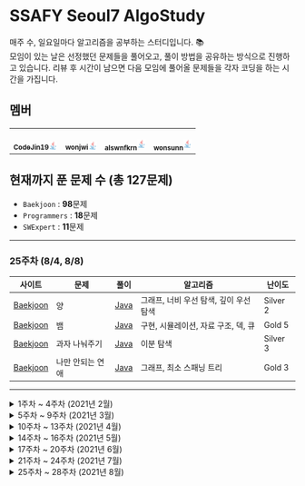 # SSAFY Seoul7 AlgoStudy

매주 수, 일요일마다 알고리즘을 공부하는 스터디입니다. 📚 <br/>
모임이 있는 날은 선정했던 문제들을 풀어오고, 풀이 방법을 공유하는 방식으로 진행하고 있습니다.
리뷰 후 시간이 남으면 다음 모임에 풀어올 문제들을 각자 코딩을 하는 시간을 가집니다.
<br>
## 멤버
<table>
  <tr>
    <td align="center"><a href="https://github.com/CodeJin19"><img src="https://avatars.githubusercontent.com/u/48464014?s=460&v=4" width="100px;" alt=""/><br /><sub><b>CodeJin19</b><img src="https://raw.githubusercontent.com/devicons/devicon/master/icons/java/java-original.svg" alt="java" width="15" height="15"/></sub></a><br /></td>
    <td align="center"><a href="https://github.com/wonjwi"><img src="https://avatars.githubusercontent.com/u/69590041?s=460&u=b432ff3d3e5a5e06dac7782275dac216bbb1e976&v=4" width="100px;" alt=""/><br /><sub><b>wonjwi</b><img src="https://raw.githubusercontent.com/devicons/devicon/master/icons/java/java-original.svg" alt="java" width="15" height="15"/></sub></a><br /></td>
    <td align="center"><a href="https://github.com/alswnfkrn"><img src="https://avatars.githubusercontent.com/u/78595563?s=460&v=4" width="100px;" alt=""/><br /><sub><b>alswnfkrn</b></sub><img src="https://raw.githubusercontent.com/devicons/devicon/master/icons/java/java-original.svg" alt="java" width="15" height="15"/></a><br /></td>
    <td align="center"><a href="https://github.com/wonsunn"><img src="https://avatars.githubusercontent.com/u/47625368?s=460&v=4" width="100px;" alt=""/><br /><sub><b>wonsunn</b></sub><img src="https://raw.githubusercontent.com/devicons/devicon/master/icons/java/java-original.svg" alt="java" width="15" height="15"/></a><br /></td>
  </tr>
</table>

## 현재까지 푼 문제 수 (총 127문제)

* `Baekjoon` : **98**문제
* `Programmers` : **18**문제
* `SWExpert` : **11**문제

---

### 25주차 (8/4, 8/8)
| 사이트                                            | 문제             | 풀이                                | 알고리즘                               | 난이도   |
| ------------------------------------------------- | ---------------- | ----------------------------------- | -------------------------------------- | -------- |
| [Baekjoon](https://www.acmicpc.net/problem/3184)  | 양               | [Java](25주차/양)                   | 그래프, 너비 우선 탐색, 깊이 우선 탐색 | Silver 2 |
| [Baekjoon](https://www.acmicpc.net/problem/3190)  | 뱀               | [Java](25주차/뱀)                   | 구현, 시뮬레이션, 자료 구조, 덱, 큐    | Gold 5   |
| [Baekjoon](https://www.acmicpc.net/problem/16401) | 과자 나눠주기    | [Java](25주차/과자%20나눠주기)      | 이분 탐색                              | Silver 3 |
| [Baekjoon](https://www.acmicpc.net/problem/14621) | 나만 안되는 연애 | [Java](25주차/나만%20안되는%20연애) | 그래프, 최소 스패닝 트리               | Gold 3   |

---

<details>
    <summary>1주차 ~ 4주차 (2021년 2월)</summary>

### 1주차 (2/5, 2/7)
| 사이트                                            | 문제         | 알고리즘            | 난이도   |
| ------------------------------------------------- | ------------ | ------------------- | -------- |
| [Baekjoon](https://www.acmicpc.net/problem/14606) | 피자 (Small) | 다이나믹 프로그래밍 | Silver 4 |
| [Baekjoon](https://www.acmicpc.net/problem/1918)  | 후위 표기식  | 자료 구조, 스택     | Gold 4   |
| [Baekjoon](https://www.acmicpc.net/problem/1935)  | 후위 표기식2 | 자료 구조, 스택     | Silver 3 |

### 2주차 (2/10, 2/14)
| 사이트                                            | 문제            | 알고리즘                | 난이도   |
| ------------------------------------------------- | --------------- | ----------------------- | -------- |
| [Baekjoon](https://www.acmicpc.net/problem/1759)  | 암호 만들기     | 브루트포스, 백트래킹    | Gold 5   |
| [Baekjoon](https://www.acmicpc.net/problem/11866) | 요세푸스 문제 0 | 자료 구조, 큐           | Silver 4 |
| [Baekjoon](https://www.acmicpc.net/problem/2346)  | 풍선 터뜨리기   | 자료 구조, 덱           | Silver 3 |
| [Baekjoon](https://www.acmicpc.net/problem/5430)  | AC              | 구현, 자료 구조, 문자열 | Silver 2 |

### 3주차 (2/16, 2/19, 2/21)
| 사이트                                            | 문제               | 알고리즘                     | 난이도   |
| ------------------------------------------------- | ------------------ | ---------------------------- | -------- |
| [Baekjoon](https://www.acmicpc.net/problem/14503) | 로봇 청소기        | 구현, 시뮬레이션             | Gold 5   |
| [Baekjoon](https://www.acmicpc.net/problem/1987)  | 알파벳             | 깊이 우선 탐색, 백트래킹     | Gold 4   |
| [Baekjoon](https://www.acmicpc.net/problem/9613)  | GCD 합             | 수학, 유클리드 호제법        | Silver 3 |
| [Baekjoon](https://www.acmicpc.net/problem/16918) | 봄버맨             | 구현, 그래프, 너비 우선 탐색 | Silver 1 |
| [Baekjoon](https://www.acmicpc.net/problem/2206)  | 벽 부수고 이동하기 | 그래프, 너비 우선 탐색       | Gold 4   |
| [Baekjoon](https://www.acmicpc.net/problem/13410) | 거꾸로 구구단      | 브루트포스                   | Bronze 2 |

### 4주차 (2/23, 2/25, 2/28)
| 사이트                                                       | 문제                   | 알고리즘               | 난이도   |
| ------------------------------------------------------------ | ---------------------- | ---------------------- | -------- |
| [SWExpert](https://swexpertacademy.com/main/code/problem/problemDetail.do?contestProbId=AWuSgKpqmooDFASy) | 부먹왕국의 차원 관문   |                        | D3       |
| [SWExpert](https://swexpertacademy.com/main/code/problem/problemSubmitHistory.do?contestProbId=AWczm7QaACgDFAWn) | 삼성시의 버스 노선     |                        | D3       |
| [SWExpert](https://swexpertacademy.com/main/code/problem/problemDetail.do?contestProbId=AWVWgkP6sQ0DFAUO) | 의석이의 세로로 말해요 |                        | D3       |
| [SWExpert](https://swexpertacademy.com/main/code/problem/problemDetail.do?contestProbId=AWS2dSgKA8MDFAVT) | 성공적인 공연 기획     |                        | D3       |
| [SWExpert](https://swexpertacademy.com/main/code/problem/problemDetail.do?contestProbId=AWRuoqCKkE0DFAXt) | 테네스의 특별한 소수   |                        | D3       |
| [Baekjoon](https://www.acmicpc.net/problem/7576)             | 토마토                 | 너비 우선 탐색, 그래프 | Silver 1 |

</details>

<details>
  <summary>5주차 ~ 9주차 (2021년 3월)</summary>

### 5주차 (3/2, 3/5, 3/7)
| 사이트   | 문제                                                 | 알고리즘                | 난이도   |
| -------- | ---------------------------------------------------- | ----------------------- | -------- |
| Baekjoon | [아기 상어](https://www.acmicpc.net/problem/16236)   | 구현, 그래프, BFS       | Gold 4   |
| Baekjoon | [행복 유치원](https://www.acmicpc.net/problem/13164) | 그리디, 정렬            | Silver 1 |
| Baekjoon | [청소년 상어](https://www.acmicpc.net/problem/19236) | 구현, 백트래킹          | Gold 2   |
| Baekjoon | [당근 키우기](https://www.acmicpc.net/problem/20363) | 수학, 그리디            | Silver 5 |
| Baekjoon | [연구소](https://www.acmicpc.net/problem/14502)      | 그래프, 브루트포스, BFS | Gold 5   |
| Baekjoon | [미로 탐색](https://www.acmicpc.net/problem/2178)    | 그래프, BFS             | Silver 1 |

### 6주차 (3/9, 3/11, 3/14)
| 사이트      | 문제                                                         | 알고리즘         | 난이도   |
| ----------- | ------------------------------------------------------------ | ---------------- | -------- |
| Baekjoon    | [퇴사](https://www.acmicpc.net/problem/14501)                | DP, 브루트포스   | Silver 4 |
| Baekjoon    | [움직이는 미로 탈출](https://www.acmicpc.net/problem/16954)  | 그래프, BFS      | Gold 4   |
| Programmers | [주식가격](https://programmers.co.kr/learn/courses/30/lessons/42584) | 스택, 큐         | Level 2  |
| Programmers | [크레인 인형뽑기 게임](https://programmers.co.kr/learn/courses/30/lessons/64061) | 스택, 큐         | Level 1  |
| Baekjoon    | [기차가 어둠을 헤치고 은하수를](https://www.acmicpc.net/problem/15787) | 구현, 비트마스킹 | Silver 2 |
| Baekjoon    | [공주님을 구해라!](https://www.acmicpc.net/problem/17836)    | 그래프, BFS      | Gold 5   |

### 7주차 (3/16, 3/18, 3/21)
| 사이트   | 문제                                                         | 알고리즘         | 난이도             |
| -------- | ------------------------------------------------------------ | ---------------- | ------------------ |
| SWExpert | [홈 방범 서비스](https://swexpertacademy.com/main/code/problem/problemDetail.do?contestProbId=AV5V61LqAf8DFAWu) | 구현, 시뮬레이션 | 모의 SW 역량테스트 |
| SWExpert | [숫자 만들기](https://swexpertacademy.com/main/code/problem/problemDetail.do?contestProbId=AWIeRZV6kBUDFAVH) | 브루트포스       | 모의 SW 역량테스트 |
| SWExpert | [무선 충전](https://swexpertacademy.com/main/code/problem/problemDetail.do?contestProbId=AWXRDL1aeugDFAUo) | 구현, 시뮬레이션 | 모의 SW 역량테스트 |
| SWExpert | [원자 소멸 시뮬레이션](https://swexpertacademy.com/main/code/problem/problemDetail.do?contestProbId=AWXRFInKex8DFAUo) | 구현, 시뮬레이션 | 모의 SW 역량테스트 |
| SWExpert | [벽돌 깨기](https://swexpertacademy.com/main/code/problem/problemDetail.do?contestProbId=AWXRQm6qfL0DFAUo) | 구현, 시뮬레이션 | 모의 SW 역량테스트 |
| SWExpert | [물놀이를 가자](https://swexpertacademy.com/main/code/problem/problemDetail.do?contestProbId=AXWXMZta-PsDFAST) | 그래프, BFS      | D4                 |

### 8주차 (3/23, 3/26, 3/28)
| 사이트      | 문제                                                         | 알고리즘                 | 난이도   |
| ----------- | ------------------------------------------------------------ | ------------------------ | -------- |
| Baekjoon    | [도시 분할 계획](https://www.acmicpc.net/problem/1647)       | 그래프, 최소 스패닝 트리 | Gold 4   |
| Baekjoon    | [팩토리얼 0의 개수](https://www.acmicpc.net/problem/1676)    | 수학, 큰 수 연산         | Silver 3 |
| Programmers | [큰 수 만들기](https://programmers.co.kr/learn/courses/30/lessons/42883) | 그리디                   | Level 2  |
| Programmers | [메뉴 리뉴얼](https://programmers.co.kr/learn/courses/30/lessons/72411) | 정렬, 자료 구조          | Level 2  |
| Baekjoon    | [레이저 통신](https://www.acmicpc.net/problem/6087)          | 그래프, BFS              | Gold 4   |
| Baekjoon    | [근손실](https://www.acmicpc.net/problem/18429)              | 브루트포스, 백트래킹     | Silver 3 |

### 9주차 (3/30, 4/1, 4/4)
| 사이트      | 문제                                                         | 알고리즘                          | 난이도   |
| ----------- | ------------------------------------------------------------ | --------------------------------- | -------- |
| Baekjoon    | [괄호](https://www.acmicpc.net/problem/10422)                | 수학, 다이나믹 프로그래밍, 조합론 | Gold 4   |
| Baekjoon    | [직사각형 탈출](https://www.acmicpc.net/problem/16973)       | 그래프, BFS                       | Gold 5   |
| Programmers | [전화번호 목록](https://programmers.co.kr/learn/courses/30/lessons/42577) | 해시                              | Level 2  |
| Programmers | [오픈채팅방](https://programmers.co.kr/learn/courses/30/lessons/42888) | 자료 구조, 구현                   | Level 2  |
| Baekjoon    | [해킹](https://www.acmicpc.net/problem/10282)                | 그래프, 다익스트라                | Gold 4   |
| Baekjoon    | [떡 먹는 호랑이](https://www.acmicpc.net/problem/2502)       | 수학, 다이나믹 프로그래밍         | Silver 1 |

</details>

<details>
  <summary>10주차 ~ 13주차 (2021년 4월)</summary>

### 10주차 (4/6, 4/8, 4/11)
| 사이트                                            | 문제                  | 풀이                                     | 알고리즘                  | 난이도   |
| ------------------------------------------------- | --------------------- | ---------------------------------------- | ------------------------- | -------- |
| [Baekjoon](https://www.acmicpc.net/problem/2865)  | 나는 위대한 슈퍼스타K | [Java](10주차/나는%20위대한%20슈퍼스타K) | 그리디, 정렬, 우선순위 큐 | Silver 4 |
| [Baekjoon](https://www.acmicpc.net/problem/9655)  | 돌 게임               | [Java](10주차/돌%20게임)                 | 수학, 다이나믹 프로그래밍 | Silver 5 |
| [Baekjoon](https://www.acmicpc.net/problem/1495)  | 기타리스트            | [Java](10주차/기타리스트)                | 다이나믹 프로그래밍       | Silver 1 |
| [Baekjoon](https://www.acmicpc.net/problem/2602)  | 돌다리 건너기         | [Java](10주차/돌다리%20건너기)           | 다이나믹 프로그래밍       | Gold 4   |
| [Baekjoon](https://www.acmicpc.net/problem/12761) | 돌다리                | [Java](10주차/돌다리)                    | 그래프, 너비 우선 탐색    | Silver 2 |
| [Baekjoon](https://www.acmicpc.net/problem/9466)  | 텀 프로젝트           | [Java](10주차/텀%20프로젝트)             | 그래프, 깊이 우선 탐색    | Gold 4   |

### 11주차 (4/13, 4/16, 4/18)
| 사이트                                            | 문제      | 풀이                       | 알고리즘                | 난이도   |
| ------------------------------------------------- | --------- | -------------------------- | ----------------------- | -------- |
| [Baekjoon](https://www.acmicpc.net/problem/17281) | ⚾         | [Java](11주차/⚾%EF%B8%8F)  | 구현, 브루트포스        | Gold 4   |
| [Baekjoon](https://www.acmicpc.net/problem/9465)  | 스티커    | [Java](11주차/스티커)      | 다이나믹 프로그래밍     | Silver 2 |
| [Baekjoon](https://www.acmicpc.net/problem/3980)  | 선발 명단 | [Java](11주차/선발%20명단) | 브루트포스, 백트래킹    | Gold 4   |
| [Baekjoon](https://www.acmicpc.net/problem/6987)  | 월드컵    | [Java](11주차/월드컵)      | 브루트포스, 백트래킹    | Silver 1 |
| [Baekjoon](https://www.acmicpc.net/problem/10836) | 여왕벌    | [Java](11주차/여왕벌)      | 구현, 시뮬레이션        | Gold 4   |
| [Baekjoon](https://www.acmicpc.net/problem/1764)  | 듣보잡    | [Java](11주차/듣보잡)      | 자료 구조, 문자열, 정렬 | Silver 4 |

### 12주차 (4/20, 4/23)
| 사이트                                                       | 문제          | 풀이                           | 알고리즘                 | 난이도   |
| ------------------------------------------------------------ | ------------- | ------------------------------ | ------------------------ | -------- |
| [Programmers](https://programmers.co.kr/learn/courses/30/lessons/64064) | 불량 사용자   | [Java](12주차/불량%20사용자)   | 브루트포스, 해시, 문자열 | Level 3  |
| [Programmers](https://programmers.co.kr/learn/courses/30/lessons/1835) | 단체사진 찍기 | [Java](12주차/단체사진%20찍기) | 브루트포스               | Level 2  |
| [Baekjoon](https://www.acmicpc.net/problem/2660)             | 회장뽑기      | [Java](12주차/회장뽑기)        | 그래프, 너비 우선 탐색   | Gold 5   |
| [Baekjoon](https://www.acmicpc.net/problem/1965)             | 상자넣기      | [Java](12주차/상자넣기)        | 다이나믹 프로그래밍      | Silver 2 |

### 13주차 (4/27, 4/29, 5/2)
| 사이트                                                       | 문제              | 풀이                                 | 알고리즘                       | 난이도   |
| ------------------------------------------------------------ | ----------------- | ------------------------------------ | ------------------------------ | -------- |
| [Programmers](https://programmers.co.kr/learn/courses/30/lessons/67259) | 경주로 건설       | [Java](12주차/경주로%20건설)         | 그래프, 너비 우선 탐색         | Level 3  |
| [Programmers](https://programmers.co.kr/learn/courses/30/lessons/42885) | 구명보트          | [Java](12주차/구명보트)              | 그리디                         | Level 2  |
| [Baekjoon](https://www.acmicpc.net/problem/13549)            | 숨바꼭질 3        | [Java](13주차/숨바꼭질%203)          | 그래프, 너비 우선 탐색         | Gold 5   |
| [Baekjoon](https://www.acmicpc.net/problem/16947)            | 서울 지하철 2호선 | [Java](13주차/서울%20지하철%202호선) | 너비 우선 탐색, 깊이 우선 탐색 | Gold 3   |
| [Baekjoon](https://www.acmicpc.net/problem/1932)             | 정수 삼각형       | [Java](13주차/정수%20삼각형)         | 다이나믹 프로그래밍            | Silver 1 |
| [Baekjoon](https://www.acmicpc.net/problem/8980)             | 택배              | [Java](13주차/택배)                  | 그리디, 정렬                   | Gold 3   |

</details>

<details>
  <summary>14주차 ~ 16주차 (2021년 5월)</summary>

### 14주차 (5/4, 5/6, 5/9)
| 사이트                                            | 문제          | 풀이                           | 알고리즘                          | 난이도   |
| ------------------------------------------------- | ------------- | ------------------------------ | --------------------------------- | -------- |
| [Baekjoon](https://www.acmicpc.net/problem/16463) | 13일의 금요일 | [Java](14주차/13일의%20금요일) | 브루트포스                        | Silver 3 |
| [Baekjoon](https://www.acmicpc.net/problem/14938) | 서강그라운드  | [Java](14주차/서강그라운드)    | 그래프, 다익스트라, 플로이드-와샬 | Gold 4   |
| [Baekjoon](https://www.acmicpc.net/problem/1931)  | 회의실 배정   | [Java](14주차/회의실%20배정)   | 그리디, 정렬                      | Silver 2 |
| [Baekjoon](https://www.acmicpc.net/problem/1043)  | 거짓말        | [Java](14주차/거짓말)          | 그래프, 분리 집합                 | Gold 4   |
| [Baekjoon](https://www.acmicpc.net/problem/1013)  | Contact       | [Java](14주차/Contact)         | 문자열, 정규 표현식               | Gold 5   |
| [Baekjoon](https://www.acmicpc.net/problem/8972)  | 미친 아두이노 | [Java](14주차/미친%20아두이노) | 구현, 시뮬레이션                  | Gold 4   |

### 15주차 (5/11, 5/14, 5/16)
| 사이트                                            | 문제        | 풀이                         | 알고리즘                               | 난이도   |
| ------------------------------------------------- | ----------- | ---------------------------- | -------------------------------------- | -------- |
| [Baekjoon](https://www.acmicpc.net/problem/15685) | 드래곤 커브 | [Java](15주차/드래곤%20커브) | 구현, 시뮬레이션                       | Gold 4   |
| [Baekjoon](https://www.acmicpc.net/problem/2156)  | 포도주 시식 | [Java](15주차/포도주%20시식) | 다이나믹 프로그래밍                    | Silver 1 |
| [Baekjoon](https://www.acmicpc.net/problem/20191) | 줄임말      | [Java](15주차/줄임말)        | 다이나믹 프로그래밍, 문자열, 두 포인터 | Gold 3   |
| [Baekjoon](https://www.acmicpc.net/problem/2668)  | 숫자고르기  | [Java](15주차/숫자고르기)    | 그래프, 깊이 우선 탐색                 | Gold 5   |
| [Baekjoon](https://www.acmicpc.net/problem/2109)  | 순회강연    | [Java](15주차/순회강연)      | 자료 구조, 그리디, 정렬                | Gold 4   |
| [Baekjoon](https://www.acmicpc.net/problem/2473)  | 세 용액     | [Java](15주차/세%20용액)     | 정렬, 이분 탐색, 두 포인터             | Gold 4   |

### 16주차 (5/19, 6/6)
| 사이트                                            | 문제        | 풀이                         | 알고리즘                        | 난이도   |
| ------------------------------------------------- | ----------- | ---------------------------- | ------------------------------- | -------- |
| [Baekjoon](https://www.acmicpc.net/problem/1436)  | 영화감독 숌 | [Java](16주차/영화감독%20숌) | 브루트포스                      | Silver 5 |
| [Baekjoon](https://www.acmicpc.net/problem/2597)  | 줄자접기    | [Java](16주차/줄자접기)      | 구현                            | Silver 4 |
| [Baekjoon](https://www.acmicpc.net/problem/5397)  | 키로거      | [Java](16주차/키로거)        | 자료 구조, 스택, 덱, 연결리스트 | Silver 3 |
| [Baekjoon](https://www.acmicpc.net/problem/13305) | 주유소      | [Java](16주차/주유소)        | 그리디                          | Silver 4 |

</details>

<details>
  <summary>17주차 ~ 20주차 (2021년 6월)</summary>

### 17주차 (6/8, 6/11, 6/13)
| 사이트                                                       | 문제                         | 풀이                                                  | 알고리즘                             | 난이도   |
| ------------------------------------------------------------ | ---------------------------- | ----------------------------------------------------- | ------------------------------------ | -------- |
| [Baekjoon](https://www.acmicpc.net/problem/5427)             | 불                           | [Java](17주차/불)                                     | 그래프, 너비 우선 탐색               | Gold 4   |
| [Baekjoon](https://www.acmicpc.net/problem/1826)             | 연료 채우기                  | [Java](17주차/연료%20채우기)                          | 자료 구조, 그리디, 정렬, 우선순위 큐 | Gold 3   |
| [Programmers](https://programmers.co.kr/learn/courses/30/lessons/42578) | 위장                         | [Java](17주차/위장)                                   | 자료 구조, 해시                      | Level 2  |
| [Programmers](https://programmers.co.kr/learn/courses/30/lessons/77485) | 행렬 테두리 회전하기         | [Java](17주차/행렬%20테두리%20회전하기)               | 구현, 시뮬레이션                     | Level 2  |
| [Baekjoon](https://www.acmicpc.net/problem/1756)             | 피자 굽기                    | [Java](17주차/피자%20굽기)                            | 구현, 시뮬레이션, 이분 탐색          | Gold 5   |
| [Baekjoon](https://www.acmicpc.net/problem/1011)             | Fly me to the Alpha Centauri | [Java](17주차/Fly%20me%20to%20the%20Alpha%20Centauri) | 수학                                 | Silver 1 |

### 18주차 (6/15, 6/18, 6/20)
| 사이트                                            | 문제              | 풀이                               | 알고리즘                                    | 난이도   |
| ------------------------------------------------- | ----------------- | ---------------------------------- | ------------------------------------------- | -------- |
| [Baekjoon](https://www.acmicpc.net/problem/16953) | A → B             | [Java](18주차/A%20→%20B)           | 그래프, 그리디, 너비 우선 탐색              | Silver 1 |
| [Baekjoon](https://www.acmicpc.net/problem/16398) | 행성 연결         | [Java](18주차/행성%20연결)         | 그래프, 최소 스패닝 트리                    | Gold 4   |
| [Baekjoon](https://www.acmicpc.net/problem/16987) | 계란으로 계란치기 | [Java](18주차/계란으로%20계란치기) | 브루트포스, 백트래킹                        | Silver 1 |
| [Baekjoon](https://www.acmicpc.net/problem/2056)  | 작업              | [Java](18주차/작업)                | 다이나믹 프로그래밍, 그래프, 위상 정렬      | Gold 4   |
| [Baekjoon](https://www.acmicpc.net/problem/14226) | 이모티콘          | [Java](18주차/이모티콘)            | 다이나믹 프로그래밍, 그래프, 너비 우선 탐색 | Gold 5   |
| [Baekjoon](https://www.acmicpc.net/problem/14719) | 빗물              | [Java](18주차/빗물)                | 구현, 시뮬레이션                            | Gold 5   |

### 19주차 (6/22, 6/25, 6/27)
| 사이트                                            | 문제          | 풀이                           | 알고리즘                                     | 난이도   |
| ------------------------------------------------- | ------------- | ------------------------------ | -------------------------------------------- | -------- |
| [Baekjoon](https://www.acmicpc.net/problem/1484)  | 다이어트      | [Java](19주차/다이어트)        | 수학, 두 포인터                              | Gold 4   |
| [Baekjoon](https://www.acmicpc.net/problem/2665)  | 미로만들기    | [Java](19주차/미로만들기)      | 그래프, 너비 우선 탐색, 다익스트라           | Gold 4   |
| [Baekjoon](https://www.acmicpc.net/problem/7573)  | 고기잡이      | [Java](19주차/고기잡이)        | 브루트포스                                   | Gold 4   |
| [Baekjoon](https://www.acmicpc.net/problem/12865) | 평범한 배낭   | [Java](19주차/평범한%20배낭)   | 다이나믹 프로그래밍                          | Gold 5   |
| [Baekjoon](https://www.acmicpc.net/problem/1941)  | 소문난 칠공주 | [Java](19주차/소문난%20칠공주) | 브루트포스, 그래프, 깊이 우선 탐색, 백트래킹 | Gold 3   |
| [Baekjoon](https://www.acmicpc.net/problem/10434) | 행복한 소수   | [Java](19주차/행복한%20소수)   | 수학, 구현, 시뮬레이션                       | Silver 3 |

### 20주차 (6/30, 7/2, 7/4)
| 사이트                                                       | 문제      | 풀이                       | 알고리즘                                     | 난이도  |
| ------------------------------------------------------------ | --------- | -------------------------- | -------------------------------------------- | ------- |
| [Programmers](https://programmers.co.kr/learn/courses/30/lessons/43164) | 여행경로  | [Java](20주차/여행경로)    | 깊이 우선 탐색                               | Level 3 |
| [Programmers](https://programmers.co.kr/learn/courses/30/lessons/12952) | N-Queen   | [Java](20주차/N-Queen)     | 브루트포스, 백트래킹                         | Level 3 |
| [Baekjoon](https://www.acmicpc.net/problem/11062)            | 카드 게임 | [Java](20주차/카드%20게임) | 다이나믹 프로그래밍, 게임 이론               | Gold 3  |
| [Baekjoon](https://www.acmicpc.net/problem/2573)             | 빙산      | [Java](20주차/빙산)        | 구현, 그래프, 너비 우선 탐색, 깊이 우선 탐색 | Gold 4  |
| [Programmers](https://programmers.co.kr/learn/courses/30/lessons/42898) | 등굣길    | [Java](20주차/등굣길)      | 다이나믹 프로그래밍                          | Level 3 |
| [Programmers](https://programmers.co.kr/learn/courses/30/lessons/49191) | 순위      | [Java](20주차/순위)        | 그래프                                       | Level 3 |

</details>

<details>
  <summary>21주차 ~ 24주차 (2021년 7월)</summary>

### 21주차 (7/7, 7/11)
| 사이트                                            | 문제                     | 풀이                                          | 알고리즘                              | 난이도   |
| ------------------------------------------------- | ------------------------ | --------------------------------------------- | ------------------------------------- | -------- |
| [Baekjoon](https://www.acmicpc.net/problem/1720)  | 타일 코드                | [Java](21주차/타일%20코드)                    | 다이나믹 프로그래밍                   | Gold 5   |
| [Baekjoon](https://www.acmicpc.net/problem/1389)  | 케빈 베이컨의 6단계 법칙 | [Java](21주차/케빈%20베이컨의%206단계%20법칙) | 그래프, 플로이드 와샬, 너비 우선 탐색 | Silver 1 |
| [Baekjoon](https://www.acmicpc.net/problem/2482)  | 색상환                   | [Java](21주차/색상환)                         | 다이나믹 프로그래밍                   | Gold 4   |
| [Baekjoon](https://www.acmicpc.net/problem/21608) | 상어 초등학교            | [Java](21주차/상어%20초등학교)                | 구현                                  | Silver 1 |

### 22주차 (7/14, 7/18)
| 사이트                                            | 문제          | 풀이                           | 알고리즘                   | 난이도   |
| ------------------------------------------------- | ------------- | ------------------------------ | -------------------------- | -------- |
| [Baekjoon](https://www.acmicpc.net/problem/1946)  | 신입 사원     | [Java](22주차/신입%20사원)     | 그리디, 정렬               | Silver 1 |
| [Baekjoon](https://www.acmicpc.net/problem/1034)  | 램프          | [Java](22주차/램프)            | 브루트포스                 | Gold 5   |
| [Baekjoon](https://www.acmicpc.net/problem/16198) | 에너지 모으기 | [Java](22주차/에너지%20모으기) | 브루트포스, 백트래킹, 재귀 | Silver 1 |
| [Baekjoon](https://www.acmicpc.net/problem/16472) | 고냥이        | [Java](22주차/고냥이)          | 이분 탐색, 두 포인터       | Gold 3   |

### 23주차 (7/21, 7/25)
| 사이트                                                       | 문제             | 풀이                                | 알고리즘            | 난이도  |
| ------------------------------------------------------------ | ---------------- | ----------------------------------- | ------------------- | ------- |
| [Programmers](https://programmers.co.kr/learn/courses/30/lessons/12971) | 스티커 모으기(2) | [Java](23주차/스티커%20모으기(2))   | 다이나믹 프로그래밍 | Level 3 |
| [Programmers](https://programmers.co.kr/learn/courses/30/lessons/42842) | 카펫             | [Java](23주차/카펫)                 | 브루트포스          | Level 2 |
| [Baekjoon](https://www.acmicpc.net/problem/6198)             | 옥상 정원 꾸미기 | [Java](23주차/옥상%20정원%20꾸미기) | 자료 구조, 스택     | Gold 5  |
| [Baekjoon](https://www.acmicpc.net/problem/16235)            | 나무 재테크      | [Java](23주차/나무%20재테크)        | 구현, 시뮬레이션    | Gold 4  |

### 24주차 (7/28, 8/1)
| 사이트                                           | 문제                      | 풀이                                             | 알고리즘             | 난이도   |
| ------------------------------------------------ | ------------------------- | ------------------------------------------------ | -------------------- | -------- |
| [Baekjoon](https://www.acmicpc.net/problem/2792) | 보석 상자                 | [Java](24주차/보석%20상자)                       | 이분 탐색            | Silver 3 |
| [Baekjoon](https://www.acmicpc.net/problem/4485) | 녹색 옷 입은 애가 젤다지? | [Java](24주차/녹색%20옷%20입은%20애가%20젤다지?) | 그래프, 다익스트라   | Gold 4   |
| [Baekjoon](https://www.acmicpc.net/problem/1421) | 나무꾼 이다솜             | [Java](24주차/나무꾼%20이다솜)                   | 구현, 브루트포스     | Silver 2 |
| [Baekjoon](https://www.acmicpc.net/problem/2467) | 용액                      | [Java](24주차/용액)                              | 이분 탐색, 두 포인터 | Gold 5   |

</details>

<details>
  <summary>25주차 ~ 28주차 (2021년 8월)</summary>

### 25주차 (8/4, 8/8)
| 사이트                                            | 문제             | 풀이                                | 알고리즘                               | 난이도   |
| ------------------------------------------------- | ---------------- | ----------------------------------- | -------------------------------------- | -------- |
| [Baekjoon](https://www.acmicpc.net/problem/3184)  | 양               | [Java](25주차/3184)                 | 그래프, 너비 우선 탐색, 깊이 우선 탐색 | Silver 2 |
| [Baekjoon](https://www.acmicpc.net/problem/3190)  | 뱀               | [Java](25주차/뱀)                   | 구현, 시뮬레이션, 자료 구조, 덱, 큐    | Gold 5   |
| [Baekjoon](https://www.acmicpc.net/problem/16401) | 과자 나눠주기    | [Java](25주차/과자%20나눠주기)      | 이분 탐색                              | Silver 3 |
| [Baekjoon](https://www.acmicpc.net/problem/14621) | 나만 안되는 연애 | [Java](25주차/나만%20안되는%20연애) | 그래프, 최소 스패닝 트리               | Gold 3   |

### 26주차 (8/11, 8/15)

### 27주차 (8/18, 8/22)

### 28주차 (8/25, 8/29)

</details>